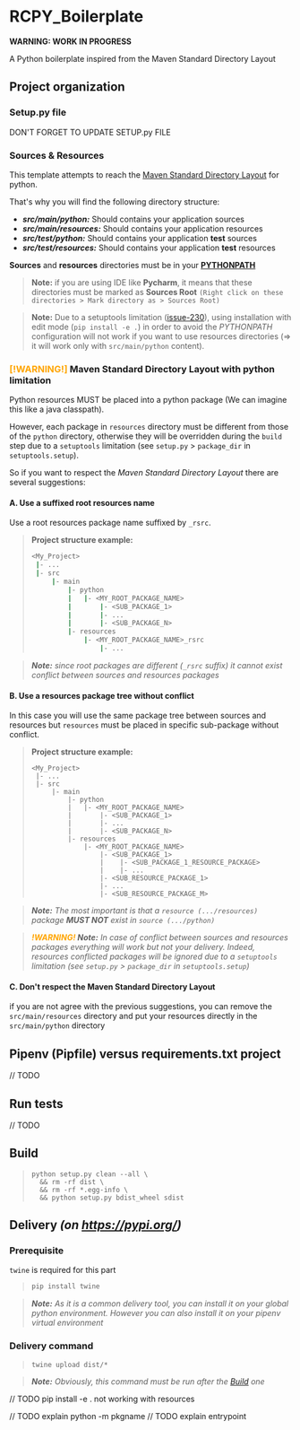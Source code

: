 # RCPY_Boilerplate

**WARNING: WORK IN PROGRESS**

A Python boilerplate inspired from the Maven Standard Directory Layout

## Project organization

### Setup.py file

DON'T FORGET TO UPDATE SETUP.py FILE

### Sources & Resources

This template attempts to reach
the [Maven Standard Directory Layout](https://maven.apache.org/guides/introduction/introduction-to-the-standard-directory-layout.html)
for python.

That's why you will find the following directory structure:

* ***src/main/python:*** Should contains your application sources
* ***src/main/resources:*** Should contains your application resources
* ***src/test/python:*** Should contains your application **test** sources
* ***src/test/resources:*** Should contains your application  **test** resources

**Sources** and **resources** directories must be in
your **[PYTHONPATH](https://docs.python.org/3/using/cmdline.html#envvar-PYTHONPATH)**

> **Note:** if you are using IDE like **Pycharm**, it means that these directories must be marked as **Sources Root**
> `(Right click on these directories > Mark directory as > Sources Root)`

> **Note:** Due to a setuptools limitation ([issue-230](https://github.com/pypa/setuptools/issues/230)), using 
> installation with edit mode (`pip install -e .`) in order to avoid the *PYTHONPATH* configuration will not work if you 
> want to use resources directories (=> it will work only with `src/main/python` content).

### <span style='color: orange'>[!WARNING!]</span> Maven Standard Directory Layout with python limitation

Python resources MUST be placed into a python package (We can imagine this like a java classpath).

However, each package in `resources` directory must be different from those of the `python` directory, otherwise they
will be overridden during the `build` step due to a `setuptools` limitation (see `setup.py` > `package_dir`
in `setuptools.setup`).

So if you want to respect the *Maven Standard Directory Layout* there are several suggestions:

#### A. Use a suffixed root resources name

Use a root resources package name suffixed by `_rsrc`.

> **Project structure example:**
>
> ```sh
> <My_Project>
>  |- ...
>  |- src
>      |- main
>          |- python
>          |   |- <MY_ROOT_PACKAGE_NAME>
>          |       |- <SUB_PACKAGE_1>
>          |       |- ...
>          |       |- <SUB_PACKAGE_N>
>          |- resources
>              |- <MY_ROOT_PACKAGE_NAME>_rsrc
>                  |- ...
> ```

> ***Note:** since root packages are different (`_rsrc` suffix) it cannot exist conflict between sources and resources
> packages*

#### B. Use a resources package tree without conflict

In this case you will use the same package tree between sources and resources but `resources` must be placed in specific
sub-package without conflict.

> **Project structure example:**
> ```shell
> <My_Project>
>  |- ...
>  |- src
>      |- main
>          |- python
>          |   |- <MY_ROOT_PACKAGE_NAME>
>          |       |- <SUB_PACKAGE_1>
>          |       |- ...
>          |       |- <SUB_PACKAGE_N>
>          |- resources
>              |- <MY_ROOT_PACKAGE_NAME>
>                  |- <SUB_PACKAGE_1>
>                  |    |- <SUB_PACKAGE_1_RESOURCE_PACKAGE>
>                  |    |- ...
>                  |- <SUB_RESOURCE_PACKAGE_1>
>                  |- ...
>                  |- <SUB_RESOURCE_PACKAGE_M>
> ```

> ***Note:** The most important is that a `resource (.../resources)` package **MUST NOT** exist in `source (.../python)`*

> ***<span style='color: orange'>!WARNING!</span> Note:** In case of conflict between sources and resources packages
> everything will work but not your delivery. Indeed, resources conflicted packages will be ignored due to a `setuptools`
> limitation (see `setup.py` > `package_dir`
> in `setuptools.setup`)*

#### C. Don't respect the Maven Standard Directory Layout

if you are not agree with the previous suggestions, you can remove the `src/main/resources` directory and put your
resources directly in the `src/main/python` directory

## Pipenv (Pipfile) versus requirements.txt project

// TODO

## Run tests

// TODO

## Build

> ```shell
> python setup.py clean --all \
>   && rm -rf dist \
>   && rm -rf *.egg-info \
>   && python setup.py bdist_wheel sdist
> ```

## Delivery *(on https://pypi.org/)*

### Prerequisite

`twine` is required for this part
> ```sh
> pip install twine
> ```

> ***Note:** As it is a common delivery tool, you can install it on your global python environment. However you can also
> install it on your pipenv virtual environment*

### Delivery command

> ```shell
> twine upload dist/*
> ```

> ***Note:** Obviously, this command must be run after the [Build](#build) one*

// TODO pip install -e . not working with resources


// TODO explain  python -m pkgname
// TODO explain entrypoint
